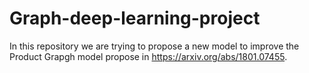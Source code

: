 # Graph-deep-learning-project

In this repository we are trying to propose a new model to improve the Product Grapgh model propose in https://arxiv.org/abs/1801.07455.
